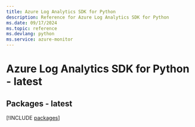 ```yaml
---
title: Azure Log Analytics SDK for Python
description: Reference for Azure Log Analytics SDK for Python
ms.date: 09/17/2024
ms.topic: reference
ms.devlang: python
ms.service: azure-monitor
---
```

# Azure Log Analytics SDK for Python - latest
## Packages - latest
[!INCLUDE [packages](log-analytics-index.md)]